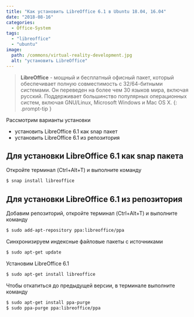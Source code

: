 ```yaml
---
title: "Как установить LibreOffice 6.1 в Ubuntu 18.04, 16.04"
date: "2018-08-16"
categories: 
  - Office-System
tags: 
  - "libreoffice"
  - "ubuntu"
image:
  path: /commons/virtual-reality-development.jpg
  alt: "установить LibreOffice"
---
```


> **LibreOffice** - мощный и бесплатный офисный пакет, который обеспечивает полную совместимость с 32/64-битными системами. Он переведен на более чем 30 языков мира, включая русский. Поддерживает большинство популярных операционных систем, включая GNU/Linux, Microsoft Windows и Mac OS X.
{: .prompt-tip }

Рассмотрим варианты установки

- установить LibreOffice 6.1 как snap пакет
- установить LibreOffice 6.1 из репозитория

## Для установки LibreOffice 6.1 как snap пакета

Откройте терминал (Ctrl+Alt+T) и выполните команду

```sh
$ snap install libreoffice
```

## Для установки LibreOffice 6.1 из репозитория

Добавим репозиторий, откройте терминал (Ctrl+Alt+T) и выполните команду

```sh
$ sudo add-apt-repository ppa:libreoffice/ppa
```

Синхронизируем индексные файловые пакеты с источниками

```sh
$ sudo apt-get update
```

Установим LibreOffice 6.1

```sh
$ sudo apt-get install libreoffice
```

Чтобы откатиться до предыдущей версии, в терминале выполните команду

```sh
$ sudo apt-get install ppa-purge
$ sudo ppa-purge ppa:libreoffice/ppa
```

